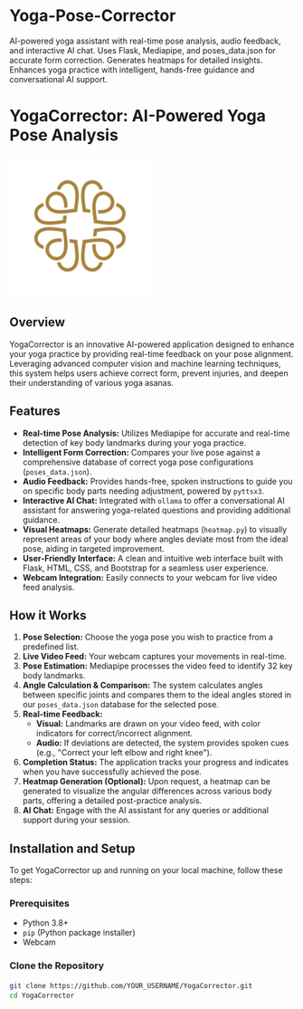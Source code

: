 # Yoga-Pose-Corrector
AI-powered yoga assistant with real-time pose analysis, audio feedback, and interactive AI chat. Uses Flask, Mediapipe, and poses_data.json for accurate form correction. Generates heatmaps for detailed insights. Enhances yoga practice with intelligent, hands-free guidance and conversational AI support.
# YogaCorrector: AI-Powered Yoga Pose Analysis

![YogaCorrector Logo](static/img/logo.png)

## Overview

YogaCorrector is an innovative AI-powered application designed to enhance your yoga practice by providing real-time feedback on your pose alignment. Leveraging advanced computer vision and machine learning techniques, this system helps users achieve correct form, prevent injuries, and deepen their understanding of various yoga asanas.

## Features

*   **Real-time Pose Analysis:** Utilizes Mediapipe for accurate and real-time detection of key body landmarks during your yoga practice.
*   **Intelligent Form Correction:** Compares your live pose against a comprehensive database of correct yoga pose configurations (`poses_data.json`).
*   **Audio Feedback:** Provides hands-free, spoken instructions to guide you on specific body parts needing adjustment, powered by `pyttsx3`.
*   **Interactive AI Chat:** Integrated with `ollama` to offer a conversational AI assistant for answering yoga-related questions and providing additional guidance.
*   **Visual Heatmaps:** Generate detailed heatmaps (`heatmap.py`) to visually represent areas of your body where angles deviate most from the ideal pose, aiding in targeted improvement.
*   **User-Friendly Interface:** A clean and intuitive web interface built with Flask, HTML, CSS, and Bootstrap for a seamless user experience.
*   **Webcam Integration:** Easily connects to your webcam for live video feed analysis.

## How it Works

1.  **Pose Selection:** Choose the yoga pose you wish to practice from a predefined list.
2.  **Live Video Feed:** Your webcam captures your movements in real-time.
3.  **Pose Estimation:** Mediapipe processes the video feed to identify 32 key body landmarks.
4.  **Angle Calculation & Comparison:** The system calculates angles between specific joints and compares them to the ideal angles stored in our `poses_data.json` database for the selected pose.
5.  **Real-time Feedback:**
    *   **Visual:** Landmarks are drawn on your video feed, with color indicators for correct/incorrect alignment.
    *   **Audio:** If deviations are detected, the system provides spoken cues (e.g., "Correct your left elbow and right knee").
6.  **Completion Status:** The application tracks your progress and indicates when you have successfully achieved the pose.
7.  **Heatmap Generation (Optional):** Upon request, a heatmap can be generated to visualize the angular differences across various body parts, offering a detailed post-practice analysis.
8.  **AI Chat:** Engage with the AI assistant for any queries or additional support during your session.

## Installation and Setup

To get YogaCorrector up and running on your local machine, follow these steps:

### Prerequisites

*   Python 3.8+
*   `pip` (Python package installer)
*   Webcam

### Clone the Repository

```bash
git clone https://github.com/YOUR_USERNAME/YogaCorrector.git
cd YogaCorrector
